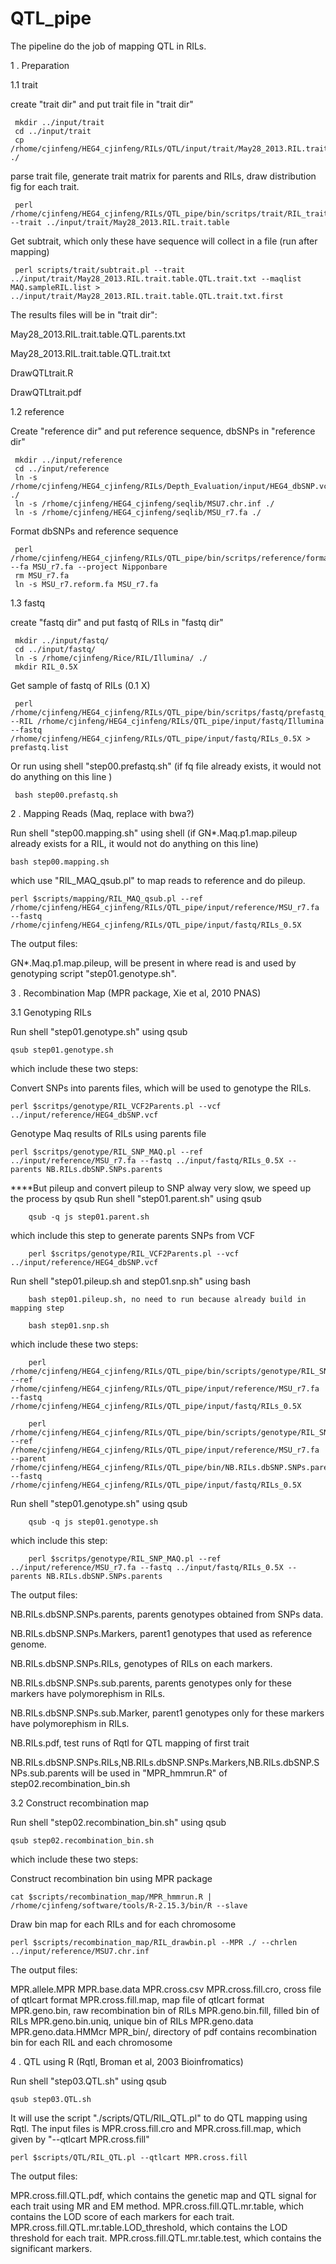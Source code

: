 QTL_pipe
========

The pipeline do the job of mapping QTL in RILs.

1 . Preparation

1.1 trait

create "trait dir" and put trait file in "trait dir"

     mkdir ../input/trait
     cd ../input/trait
     cp /rhome/cjinfeng/HEG4_cjinfeng/RILs/QTL/input/trait/May28_2013.RIL.trait.table ./

parse trait file, generate trait matrix for parents and RILs, draw distribution fig for each trait.

     perl /rhome/cjinfeng/HEG4_cjinfeng/RILs/QTL_pipe/bin/scritps/trait/RIL_trait.pl --trait ../input/trait/May28_2013.RIL.trait.table

Get subtrait, which only these have sequence will collect in a file (run after mapping)

     perl scripts/trait/subtrait.pl --trait ../input/trait/May28_2013.RIL.trait.table.QTL.trait.txt --maqlist MAQ.sampleRIL.list > ../input/trait/May28_2013.RIL.trait.table.QTL.trait.txt.first

The results files will be in "trait dir":

May28_2013.RIL.trait.table.QTL.parents.txt

May28_2013.RIL.trait.table.QTL.trait.txt

DrawQTLtrait.R

DrawQTLtrait.pdf

1.2 reference

Create "reference dir" and put reference sequence, dbSNPs in "reference dir"

     mkdir ../input/reference
     cd ../input/reference
     ln -s /rhome/cjinfeng/HEG4_cjinfeng/RILs/Depth_Evaluation/input/HEG4_dbSNP.vcf ./
     ln -s /rhome/cjinfeng/HEG4_cjinfeng/seqlib/MSU7.chr.inf ./
     ln -s /rhome/cjinfeng/HEG4_cjinfeng/seqlib/MSU_r7.fa ./

Format dbSNPs and reference sequence

     perl /rhome/cjinfeng/HEG4_cjinfeng/RILs/QTL_pipe/bin/scritps/reference/formatfa.pl --fa MSU_r7.fa --project Nipponbare
     rm MSU_r7.fa
     ln -s MSU_r7.reform.fa MSU_r7.fa

1.3 fastq

create "fastq dir" and put fastq of RILs in  "fastq dir"

     mkdir ../input/fastq/
     cd ../input/fastq/
     ln -s /rhome/cjinfeng/Rice/RIL/Illumina/ ./
     mkdir RIL_0.5X

Get sample of fastq of RILs (0.1 X)

     perl /rhome/cjinfeng/HEG4_cjinfeng/RILs/QTL_pipe/bin/scritps/fastq/prefastq_qsub.pl --RIL /rhome/cjinfeng/HEG4_cjinfeng/RILs/QTL_pipe/input/fastq/Illumina --fastq /rhome/cjinfeng/HEG4_cjinfeng/RILs/QTL_pipe/input/fastq/RILs_0.5X > prefastq.list

Or run using shell "step00.prefastq.sh" (if fq file already exists, it would not do anything on this line )

     bash step00.prefastq.sh


2 . Mapping Reads (Maq, replace with bwa?)

Run shell "step00.mapping.sh" using shell (if GN*.Maq.p1.map.pileup already exists for a RIL, it would not do anything on this line)

	bash step00.mapping.sh

which use "RIL_MAQ_qsub.pl" to map reads to reference and do pileup.

	perl $scripts/mapping/RIL_MAQ_qsub.pl --ref /rhome/cjinfeng/HEG4_cjinfeng/RILs/QTL_pipe/input/reference/MSU_r7.fa --fastq /rhome/cjinfeng/HEG4_cjinfeng/RILs/QTL_pipe/input/fastq/RILs_0.5X

The output files:

GN*.Maq.p1.map.pileup, will be present in where read is and used by genotyping script "step01.genotype.sh".


3 . Recombination Map (MPR package, Xie et al, 2010 PNAS)

3.1 Genotyping RILs

Run shell "step01.genotype.sh" using qsub

	qsub step01.genotype.sh

which include these two steps:

Convert SNPs into parents files, which will be used to genotype the RILs.

	perl $scritps/genotype/RIL_VCF2Parents.pl --vcf ../input/reference/HEG4_dbSNP.vcf

Genotype Maq results of RILs using parents file 

	perl $scritps/genotype/RIL_SNP_MAQ.pl --ref ../input/reference/MSU_r7.fa --fastq ../input/fastq/RILs_0.5X --parents NB.RILs.dbSNP.SNPs.parents

****But pileup and convert pileup to SNP alway very slow, we speed up the process by qsub
Run shell "step01.parent.sh" using qsub

        qsub -q js step01.parent.sh

which include this step to generate parents SNPs from VCF
 
        perl $scritps/genotype/RIL_VCF2Parents.pl --vcf ../input/reference/HEG4_dbSNP.vcf

Run shell "step01.pileup.sh and step01.snp.sh" using bash

        bash step01.pileup.sh, no need to run because already build in mapping step

        bash step01.snp.sh

which include these two steps:

        perl /rhome/cjinfeng/HEG4_cjinfeng/RILs/QTL_pipe/bin/scripts/genotype/RIL_SNP_MAQ_pileup.pl --ref /rhome/cjinfeng/HEG4_cjinfeng/RILs/QTL_pipe/input/reference/MSU_r7.fa --fastq /rhome/cjinfeng/HEG4_cjinfeng/RILs/QTL_pipe/input/fastq/RILs_0.5X

        perl /rhome/cjinfeng/HEG4_cjinfeng/RILs/QTL_pipe/bin/scripts/genotype/RIL_SNP_MAQ_snp.pl --ref /rhome/cjinfeng/HEG4_cjinfeng/RILs/QTL_pipe/input/reference/MSU_r7.fa --parent /rhome/cjinfeng/HEG4_cjinfeng/RILs/QTL_pipe/bin/NB.RILs.dbSNP.SNPs.parents --fastq /rhome/cjinfeng/HEG4_cjinfeng/RILs/QTL_pipe/input/fastq/RILs_0.5X
        
Run shell "step01.genotype.sh" using qsub

        qsub -q js step01.genotype.sh

which include this step:
 
        perl $scritps/genotype/RIL_SNP_MAQ.pl --ref ../input/reference/MSU_r7.fa --fastq ../input/fastq/RILs_0.5X --parents NB.RILs.dbSNP.SNPs.parents

The output files:

NB.RILs.dbSNP.SNPs.parents, parents genotypes obtained from SNPs data.

NB.RILs.dbSNP.SNPs.Markers, parent1 genotypes that used as reference genome.

NB.RILs.dbSNP.SNPs.RILs, genotypes of RILs on each markers.

NB.RILs.dbSNP.SNPs.sub.parents, parents genotypes only for these markers have polymorephism in RILs.

NB.RILs.dbSNP.SNPs.sub.Marker, parent1 genotypes only for these markers have polymorephism in RILs.

NB.RILs.pdf, test runs of Rqtl for QTL mapping of first trait

NB.RILs.dbSNP.SNPs.RILs,NB.RILs.dbSNP.SNPs.Markers,NB.RILs.dbSNP.SNPs.sub.parents will be used in "MPR_hmmrun.R" of step02.recombination_bin.sh 

3.2 Construct recombination map

Run shell "step02.recombination_bin.sh" using qsub

	qsub step02.recombination_bin.sh

which include these two steps:

Construct recombination bin using MPR package

	cat $scripts/recombination_map/MPR_hmmrun.R | /rhome/cjinfeng/software/tools/R-2.15.3/bin/R --slave

Draw bin map for each RILs and for each chromosome

	perl $scripts/recombination_map/RIL_drawbin.pl --MPR ./ --chrlen ../input/reference/MSU7.chr.inf

The output files:

MPR.allele.MPR
MPR.base.data
MPR.cross.csv
MPR.cross.fill.cro, cross file of qtlcart format
MPR.cross.fill.map, map file of qtlcart format
MPR.geno.bin, raw recombination bin of RILs
MPR.geno.bin.fill, filled bin of RILs
MPR.geno.bin.uniq, unique bin of RILs
MPR.geno.data
MPR.geno.data.HMMcr
MPR_bin/, directory of pdf contains recombination bin for each RIL and each chromosome

4 . QTL using R (Rqtl, Broman et al, 2003 Bioinfromatics)

Run shell "step03.QTL.sh" using qsub

	qsub step03.QTL.sh

It will use the script "./scripts/QTL/RIL_QTL.pl" to do QTL mapping using Rqtl. The input files is MPR.cross.fill.cro and MPR.cross.fill.map, which given by "--qtlcart MPR.cross.fill"

	perl $scripts/QTL/RIL_QTL.pl --qtlcart MPR.cross.fill

The output files:

MPR.cross.fill.QTL.pdf, which contains the genetic map and QTL signal for each trait using MR and EM method.
MPR.cross.fill.QTL.mr.table, which contains the LOD score of each markers for each trait.
MPR.cross.fill.QTL.mr.table.LOD_threshold, which contains the LOD threshold for each trait.
MPR.cross.fill.QTL.mr.table.test, which contains the significant markers. 





